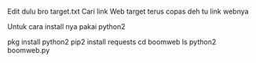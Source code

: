 Edit dulu bro target.txt
Cari link Web target terus copas deh tu link webnya

Untuk cara install nya pakai python2

pkg install python2
pip2 install requests
cd boomweb
ls
python2 boomweb.py
